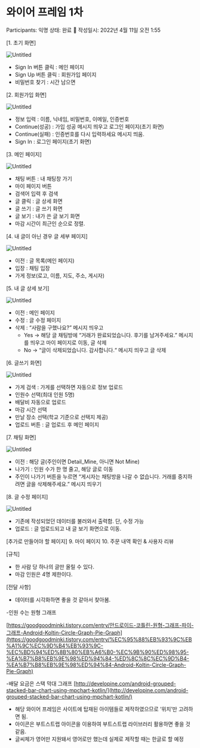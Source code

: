 # 와이어 프레임 1차

Participants: 익명
상태: 완료 🙌
작성일시: 2022년 4월 11일 오전 1:55

[1. 초기 화면]

![Untitled](%E1%84%8B%E1%85%AA%E1%84%8B%E1%85%B5%E1%84%8B%E1%85%A5%20%E1%84%91%E1%85%B3%E1%84%85%2054399/Untitled.png)

- Sign In 버튼 클릭 : 메인 페이지
- Sign Up 버튼 클릭 : 회원가입 페이지
- 비밀번호 찾기 : 시간 남으면

[2. 회원가입 화면]

![Untitled](%E1%84%8B%E1%85%AA%E1%84%8B%E1%85%B5%E1%84%8B%E1%85%A5%20%E1%84%91%E1%85%B3%E1%84%85%2054399/Untitled%201.png)

- 정보 입력 : 이름, 닉네임, 비밀번호, 이메일, 인증번호
- Continue(성공) : 가입 성공 메시지 띄우고 로그인 페이지(초기 화면)
- Continue(실패) : 인증번호를 다시 입력하세요 메시지 띄움.
- Sign In : 로그인 페이지(초기 화면)

[3. 메인 페이지]

![Untitled](%E1%84%8B%E1%85%AA%E1%84%8B%E1%85%B5%E1%84%8B%E1%85%A5%20%E1%84%91%E1%85%B3%E1%84%85%2054399/Untitled%202.png)

- 채팅 버튼 : 내 채팅창 가기
- 마이 페이지 버튼
- 검색어 입력 후 검색
- 글 클릭 : 글 상세 화면
- 글 쓰기 : 글 쓰기 화면
- 글 보기 : 내가 쓴 글 보기 화면
- 마감 시간이 최근인 순으로 정렬.

[4. 내 글이 아닌 경우 글 세부 페이지]

![Untitled](%E1%84%8B%E1%85%AA%E1%84%8B%E1%85%B5%E1%84%8B%E1%85%A5%20%E1%84%91%E1%85%B3%E1%84%85%2054399/Untitled%203.png)

- 이전 : 글 목록(메인 페이지)
- 입장 : 채팅 입장
- 가게 정보(로고, 이름, 지도, 주소, 게시자)

[5. 내 글 상세 보기]

![Untitled](%E1%84%8B%E1%85%AA%E1%84%8B%E1%85%B5%E1%84%8B%E1%85%A5%20%E1%84%91%E1%85%B3%E1%84%85%2054399/Untitled%204.png)

- 이전 : 메인 페이지
- 수정 : 글 수정 페이지
- 삭제 : “사람을 구했나요?” 메시지 띄우고
    - Yes -> 해당 글 채팅방에
    “거래가 완료되었습니다. 후기를 남겨주세요.” 메시지를 띄우고 마이 페이지로 이동, 글 삭제
    - No -> “글이 삭제되었습니다. 감사합니다.“ 메시지 띄우고 글 삭제

[6. 글쓰기 화면]

![Untitled](%E1%84%8B%E1%85%AA%E1%84%8B%E1%85%B5%E1%84%8B%E1%85%A5%20%E1%84%91%E1%85%B3%E1%84%85%2054399/Untitled%205.png)

- 가게 검색 : 가게를 선택하면 자동으로 정보 업로드
- 인원수 선택(최대 인원 5명)
- 배달비 자동으로 업로드
- 마감 시간 선택
- 만날 장소 선택(학교 기준으로 선택지 제공)
- 업로드 버튼 : 글 업로드 후 메인 페이지

[7. 채팅 화면]

![Untitled](%E1%84%8B%E1%85%AA%E1%84%8B%E1%85%B5%E1%84%8B%E1%85%A5%20%E1%84%91%E1%85%B3%E1%84%85%2054399/Untitled%206.png)

- 이전 : 해당 글(주인이면 Detail_Mine, 아니면 Not Mine)
- 나가기 : 인원 수가 한 명 줄고, 해당 글로 이동
- 주인이 나가기 버튼을 누르면
“게시자는 채팅방을 나갈 수 없습니다. 거래를 중지하려면 글을 삭제해주세요.” 메시지 띄우기

[8. 글 수정 페이지]

![Untitled](%E1%84%8B%E1%85%AA%E1%84%8B%E1%85%B5%E1%84%8B%E1%85%A5%20%E1%84%91%E1%85%B3%E1%84%85%2054399/Untitled%207.png)

- 기존에 작성되었던 데이터를 불러와서 출력함.
단, 수정 가능
- 업로드 : 글 업로드되고 내 글 보기 화면으로 이동.

[추가로 만들어야 할 페이지]
9. 마이 페이지
10. 주문 내역 확인 & 사용자 리뷰

[규칙]

- 한 사람 당 하나의 글만 올릴 수 있다.
- 마감 인원은 4명 제한이다.

[전달 사항]

- 데이터를 시각화하면 좋을 것 같아서 찾아봄.

-인원 수는 원형 그래프

[https://goodgoodminki.tistory.com/entry/안드로이드-코틀린-원형-그래프-파이-그래프-Android-Koltin-Circle-Graph-Pie-Graph](https://goodgoodminki.tistory.com/entry/%EC%95%88%EB%93%9C%EB%A1%9C%EC%9D%B4%EB%93%9C-%EC%BD%94%ED%8B%80%EB%A6%B0-%EC%9B%90%ED%98%95-%EA%B7%B8%EB%9E%98%ED%94%84-%ED%8C%8C%EC%9D%B4-%EA%B7%B8%EB%9E%98%ED%94%84-Android-Koltin-Circle-Graph-Pie-Graph)

-배달 요금은 스택 막대 그래프
[http://developine.com/android-grouped-stacked-bar-chart-using-mpchart-kotlin/](http://developine.com/android-grouped-stacked-bar-chart-using-mpchart-kotlin/)

- 해당 와이어 프레임은 사이트에 탑재된 아이템들로 제작하였으므로 ‘위치’만 고려하면 됨.
- 아이콘은 부트스트랩 아이콘을 이용하여 부트스트랩 라이브러리 활용하면 좋을 것 같음.
- 글씨체가 영어만 지원돼서 영어로만 했는데 실제로 제작할 때는 한글로 할 예정